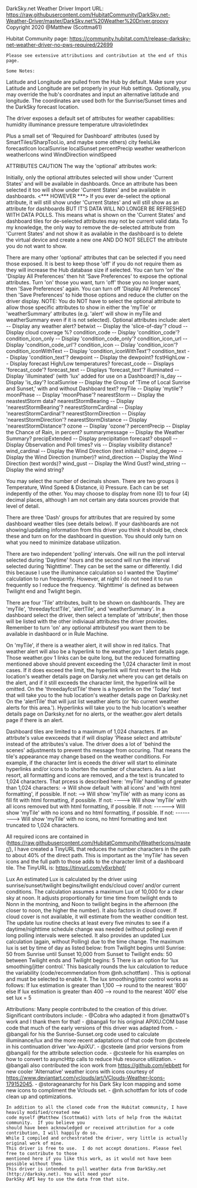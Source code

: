DarkSky.net Weather Driver
	Import URL: https://raw.githubusercontent.com/HubitatCommunity/DarkSky.net-Weather-Driver/master/DarkSky.net%20Weather%20Driver.groovy
	Copyright 2020 @Matthew (Scottma61)

Hubitat Community page: https://community.hubitat.com/t/release-darksky-net-weather-driver-no-pws-required/22699

	Please see extensive attributions and contribution at the end of this page.

	Some Notes:
Latitude and Longitude are pulled from the Hub by default. Make sure your Latitude and Longitude are set properly in your Hub settings. Optionally, you may override the hub's coordnates and input an alternative latitude and longitude.  The coordinates are used both for the Sunrise/Sunset times and the DarkSky forecast location.

The driver exposes a default set of attributes for weather capabilities:
humidity
illuminance
pressure
temperature
ultravioletIndex

Plus a small set of 'Required for Dashboard' attributes (used by SmartTiles/SharpTool.io, and maybe some others)
city
feelsLike
forecastIcon
localSunrise
localSunset
percentPrecip
weather
weatherIcon
weatherIcons
wind
WindDirection
windSpeed

ATTRIBUTES CAUTION
The way the 'optional' attributes work:

Initially, only the optional attributes selected will show under 'Current States' and will be available in dashboards.
Once an attribute has been selected it too will show under 'Current States' and be available in dashboards.
<*** HOWEVER ***> If you ever de-select the optional attribute, it will still show under 'Current States' and will still show as an attribute for dashboards BUT IT'S DATA WILL NO LONGER BE REFRESHED WITH DATA POLLS. This means what is shown on the 'Current States' and dashboard tiles for de-selected attributes may not be current valid data.
To my knowledge, the only way to remove the de-selected attribute from 'Current States' and not show it as available in the dashboard is to delete the virtual device and create a new one AND DO NOT SELECT the attribute you do not want to show.

There are many other 'optional' attributes that can be selected if you need those exposed. It is best to keep those 'off' if you do not require them as they will increase the Hub database size if selected. You can turn 'on' the 'Display All Preferences' then hit 'Save Preferences' to expose the optional attributes. Turn 'on' those you want, turn 'off' those you no longer want, then 'Save Preferences' again. You can turn off 'Display All Preferences' then 'Save Preferences' to hide those options and reduce the clutter on the driver display. NOTE: You do NOT have to select the optional attribute to allow those specific attributes to show in either the 'myTile' or 'weatherSummary' attributes (e.g. 'alert' will show in myTile and weatherSummary even if it is not selected). Optional attributes include:
alert -- Display any weather alert?
betwixt -- Display the 'slice-of-day'?
cloud -- Display cloud coverage %?
condition_code -- Display 'condition_code'?
condition_icon_only -- Display 'condition_code_only'?
condition_icon_url -- Display 'condition_code_url'?
condition_icon -- Dislay 'condition_icon'?
condition_iconWithText -- Display 'condition_iconWithText'?
condition_text -- Display 'condition_text'?
dewpoint -- Display the dewpoint?
fcstHighLow -- Display forecast High/Low temperatures?
forecast_code -- Displays 'forecast_code'?
forecast_text -- Displays 'forecast_text'?
illuminated -- Display 'illuminated' (with 'lux' added for use on a Dashboard)?
is_day -- Display 'is_day'?
localSunrise -- Display the Group of 'Time of Local Sunrise and Sunset,' with and without Dashboard text?
myTile -- Display 'mytile'?
moonPhase -- Display 'moonPhase'?
nearestStorm -- Display the neastestStorm data?
nearestStormBearing -- Display 'nearestStormBearing'?
nearestStormCardinal -- Display 'nearestStormCardinal'?
nearestStormDirection -- Display 'nearestStormDirection'?
nearestStormDistance -- Display 'nearestStormDistance'?
ozone -- Display 'ozone'?
percentPrecip -- Display the Chance of Rain, in percent?
summarymessage -- Display the Weather Summary?
precipExtended -- Display precipitation forecast?
obspoll -- Display Observation and Poll times?
vis -- Display visibility distance?
wind_cardinal -- Display the Wind Direction (text initials)?
wind_degree -- Display the Wind Direction (number)?
wind_direction -- Display the Wind Direction (text words)?
wind_gust -- Display the Wind Gust?
wind_string -- Display the wind string?

You may select the number of decimals shown. There are two groups i) Temperature, Wind Speed & Distance, ii) Pressure. Each can be set indepently of the other. You may choose to display from none (0) to four (4) decimal places, although I am not certain any data sources provide that level of detail.

There are three 'Dash' groups for attributes that are required by some dashboard weather tiles (see details below). If your dashboards are not showing/updating information from this driver you think it should be, check these and turn on for the dashboard in question. You should only turn on what you need to minimize database utilization.

There are two independent 'polling' intervals. One will run the poll interval selected during 'Daytime' hours and the second will run the interval selected during 'Nighttime'. They can be set the same or differently. I did this because I use the illuminance calculation so I wanted the 'Daytime' calculation to run frequently. However, at night I do not need it to run frequently so I reduce the frequency. 'Nighttime' is defined as between Twilight end and Twlight begin.

There are four 'Tile' attributes, built to be shown on dashboards.  They are 'myTile', 'threedayfcstTile', 'alertTile', and 'weatherSummary'.  In a dashboard select the driver, then select a template of 'attribute', then those will be listed with the other indiviaual attributes the driver provides.  Remember to turn 'on' any optional attributesif you want them to be available in dashbaord or in Rule Machine.

On 'myTile', if there is a weather alert, it will show in red italics. That weather alert will also be a hyperlink to the weather.gov 1 alert details page. Those weather.gov 1 links can be quite long, but the reduced formatting mentioned above should prevent exceeding the 1,024 character limit in most cases. If it does exceed the limit, the hyperlink will first revert to the Hub location's weather details page on Darsky.net where you can get details on the alert, and if it still exceeds the character limit, the hyperlink will be omitted.
On the 'threedayfcstTile' there is a hyperlink on the 'Today' text that will take you to the hub location's weather details page on Darksky.net
On the 'alertTile' that will just list weather alerts (or 'No current weather alerts for this area.'). Hyperlinks will take you to the hub location's weather details page on Darksky.net for no alerts, or the weather.gov alert details page if there is an alert.

Dashboard tiles are limited to a maximum of 1,024 characters.  If an attrbute's value ewxceeds that if will display 'Please select and attribute' instead of the attributes's value.  The driver does a lot of 'behind the scenes' adjustments to prevent ths message from occuring.  That means the tile's appearance may change based on the weather conditions.  For example, if the character limt is eceeds the driver will start to eliminate hyperlinks and/or icons to shorten the number of characters.  As a last resort, all formatting and icons are removed, and a the text is truncated to 1,024 characters.  That prcess is described here:
'myTile' handling of greater than 1,024 characters:
-> Will show default 'with all icons' and 'with html formatting', if possible. If not:
--> Will show 'myTile' with as many icons as fill fit with html formatting, if possible. If not:
----> Will show 'myTile' with all icons removed but with html formatting, if possible. If not:
------> Will show 'myTile' with no icons and no html formatting, if possible. If not:
---------> Will show 'myTile' with no icons, no html formatting and text truncated to 1,024 characters.

All required icons are contained in (https://raw.githubusercontent.com/HubitatCommunity/WeatherIcons/master/), I have created a TinyURL that reduces the number characters in the path to about 40% of the direct path. This is important as the 'myTile' has seven icons and the full path to those adds to the character limit of a dashboard tile. The TinyURL is: https://tinyurl.com/y6xrbhpf/ 

Lux
An estimated Lux is calculated by the driver using sunrise/sunset/twilight begins/twilight ends/cloud cover/ and/or current conditions.  The calculation assumes a maximum Lux of 10,000 for a clear sky at noon.  It adjusts proportionally for time time from twilight ends to Nonn in the montning, and Noon to twilight begins in the afternoon (the closer to noon, the higher the number).  It also factors in cloud cover.  If cloud cover is not available, it will estimate from the weather condition test.  The update lux routine checks at least every five minutes to see if a daytime/nighttime schedule change was needed (without polling) even if long polling intervals were selected.  It also provides an updated Lux calculation (again, without Polling) due to the time change.  The maximum lux is set by time of day as listed below:
from Twilight begins until Sunrise: 50
from Sunrise until Sunset 10,000
from Sunset to Twilight ends: 50
between Twilight ends and Twilight begins: 5
There is an option for 'lux smoothing/jitter control.' This basically rounds the lux calculation to reduce the variability (code/recommendation from @nh.schottfam) . This is optional and must be selected to enable it.  The lux smoothing/jitter control works as follows:
If lux estimation is greater than 1,100 --> round to the nearest '800'
else If lux estimation is greater than 400 --> round to the nearest '400'
else set lux = 5

Attributions:
	Many people contributed to the creation of this driver.  Significant contributors include:
	- @Cobra who adapted it from @mattw01's work and I thank them for that!
	- @bangali for his original APIXU.COM base code that much of the early versions of this driver was
	adapted from.
	- @bangali for his the Sunrise-Sunset.org code used to calculate illuminance/lux and the more
	recent adaptations of that code from @csteele in his continuation driver 'wx-ApiXU'.
	- @csteele (and prior versions from @bangali) for the attribute selection code.
	- @csteele for his examples on how to convert to asyncHttp calls to reduce Hub resource utilization.
	- @bangali also contributed the icon work from
	https://github.com/jebbett for new cooler 'Alternative' weather icons with icons courtesy
	of https://www.deviantart.com/vclouds/art/VClouds-Weather-Icons-179152045.
	- @storageanarchy for his Dark Sky Icon mapping and some new icons to compliment the Vclouds set.
	- @nh.schottfam for lots of code clean up and optimizations.

	In addition to all the cloned code from the Hubitat community, I have heavily modified/created new
	code myself @Matthew (Scottma61) with lots of help from the Hubitat community.  If you believe you
	should have been acknowledged or received attribution for a code contribution, I will happily do so.
	While I compiled and orchestrated the driver, very little is actually original work of mine.
	This driver is free to use.  I do not accept donations. Please feel free to contribute to those
	mentioned here if you like this work, as it would not have been possible without them.
	This driver is intended to pull weather data from DarkSky.net (http://darksky.net). You will need your
	DarkSky API key to use the data from that site.
	
